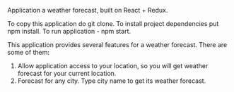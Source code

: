 Application a weather forecast, built on React + Redux.

To copy this application do git clone.
To install project dependencies put npm install.
To run application - npm start.

This application provides several features for a weather forecast.
There are some of them:

1) Allow application access to your location, so you will get weather forecast for your current location.
2) Forecast for any city. Type city name to get its weather forecast.